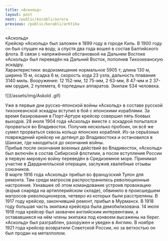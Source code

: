 ```yaml
---
title: «Аскольд»
layout: post
next: /public/korabli/avrora
previous: /public/korabli/arktika
---
```


«Аскольд»  
Крейсер «Аскольд» был заложен в 1899 году в городе Киль. В 1900 году он был спущен на воду, а спустя два года вошел в состав Балтийского флота. В связи с напряжённой обстановкой на Дальнем Востоке «Аскольд» был переведён на Дальний Восток, пополнив Тихоокеанскую эскадру.   
Характеристики: водоизмещение нормальное 5905 т; длина 130 м, ширина 15 м, осадка 6 м, скорость хода 23 узла, дальность плавания 3140 миль. Вооружение: 12 152-мм, 12 75-мм, 2 63-мм, 8 47-мм и 2 37-мм орудия, 2 пулемета, 6 торпедных аппаратов. Экипаж 534 человека.   
  
![](/assets/img/Askold .gif)  
  
Уже в первые дни русско-японской войны «Аскольд» в составе русской тихоокеанской эскадры вступил в бой с японскими кораблями. За время базирования в Порт-Артуре крейсер совершил пять боевых выходов. 28 июля 1904 года «Аскольд» вместе с эскадрой попытался прорваться во Владивосток. Получив несколько пробоин, он всё же сумел прорваться сквозь кольцо японских кораблей. Из-за серьёзных повреждений крейсер не дотянул до Владивостока и остановился в Шанхае, где находиться до окончания войны.   
Прибыв после окончания военных действий во Владивосток, «Аскольд» был включён в состав Сибирской флотилии, а после вступления России в первую мировую войну переведён в Средиземное море. Принимал участие в Дарданелльской операции, заслужив хвалебные отзывы союзников.  
В марте 1916 года «Аскольд» прибыл во французский Тулон для ремонта. Там среди матросов распространились революционные настроения. Узнавшее об этом командование устроив провокацию (взрыв снаряда на артиллерийском складе), обвинило в происшедшем матросов-революционеров, четверо из которых были расстреляны. В 1917 году крейсер, закончивший ремонт, прибыл в Мурманск. В 1918 году большая часть экипажа крейсера была демобилизована. 14 июля 1918 года крейсер был захвачен английским интервентами, а остававшиеся на нём члены экипажа под конвоем высажены на берег. «Аскольд» был разграблен, разоружен и уведен в Англию. В ноябре 1921 года крейсер возвратили Советской России, но за ветхостью он был продан на металлолом.  
 